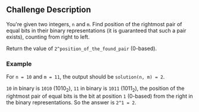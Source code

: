 ## Challenge Description

You're given two integers, `n` and `m`. Find position of the rightmost pair of equal bits in their binary representations (it is guaranteed that such a pair exists), counting from right to left.

Return the value of `2^position_of_the_found_pair` (0-based).

### Example 

For `n = 10` and `m = 11`, the output should be `solution(n, m) = 2`.

`10` in binary is `1010` (1010<sub>2</sub>), `11` in binary is `1011` (1011<sub>2</sub>), the position of the rightmost pair of equal bits is the bit at position `1` (0-based) from the right in the binary representations.
So the answer is `2^1 = 2`. 